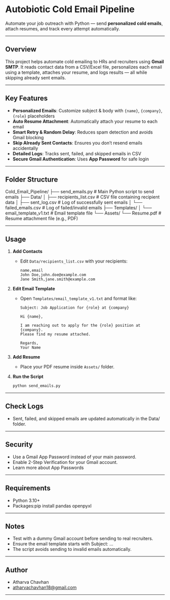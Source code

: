 #  Autobiotic Cold Email Pipeline

Automate your job outreach with Python — send **personalized cold emails**, attach resumes, and track every attempt automatically.

---

##  Overview

This project helps automate cold emailing to HRs and recruiters using **Gmail SMTP**. It reads contact data from a CSV/Excel file, personalizes each email using a template, attaches your resume, and logs results — all while skipping already sent emails.

---

##  Key Features

-  **Personalized Emails**: Customize subject & body with `{name}`, `{company}`, `{role}` placeholders  
-  **Auto Resume Attachment**: Automatically attach your resume to each email  
-  **Smart Retry & Random Delay**: Reduces spam detection and avoids Gmail blocking  
-  **Skip Already Sent Contacts**: Ensures you don’t resend emails accidentally  
-  **Detailed Logs**: Tracks sent, failed, and skipped emails in CSV  
-  **Secure Gmail Authentication**: Uses **App Password** for safe login  

---

##  Folder Structure

Cold_Email_Pipeline/
├── send_emails.py                 # Main Python script to send emails
├── Data/
│   ├── recipients_list.csv        # CSV file containing recipient data
│   ├── sent_log.csv               # Log of successfully sent emails
│   └── failed_emails.csv          # Log of failed/invalid emails
├── Templates/
│   └── email_template_v1.txt      # Email template file
└── Assets/
    └── Resume.pdf                 # Resume attachment file (e.g., PDF)


---

##  Usage

1. **Add Contacts**  
   - Edit `Data/recipients_list.csv` with your recipients:  
     ```csv
     name,email
     John Doe,john.doe@example.com
     Jane Smith,jane.smith@example.com
     ```

2. **Edit Email Template**  
   - Open `Templates/email_template_v1.txt` and format like:  
     ```
     Subject: Job Application for {role} at {company}

     Hi {name},

     I am reaching out to apply for the {role} position at {company}. 
     Please find my resume attached.

     Regards,
     Your Name
     ```

3. **Add Resume**  
   - Place your PDF resume inside `Assets/` folder.

4. **Run the Script**  
   ```bash
   python send_emails.py

-----------

## Check Logs

- Sent, failed, and skipped emails are updated automatically in the Data/ folder.

----------

## Security

- Use a Gmail App Password instead of your main password.
- Enable 2-Step Verification for your Gmail account.
- Learn more about App Passwords

----------------

## Requirements

- Python 3.10+
- Packages:pip install pandas openpyxl

----------------

## Notes

- Test with a dummy Gmail account before sending to real recruiters.
- Ensure the email template starts with Subject: ...
- The script avoids sending to invalid emails automatically.

------------

## Author

- Atharva Chavhan
- atharvachavhan18@gmail.com

--------------------
